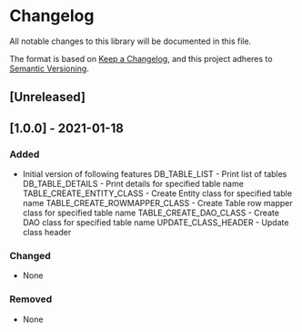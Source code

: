# Changelog

All notable changes to this library will be documented in this file.

The format is based on [Keep a Changelog](https://keepachangelog.com/en/1.0.0/),
and this project adheres to [Semantic Versioning](https://semver.org/spec/v2.0.0.html).

## [Unreleased]

## [1.0.0] - 2021-01-18

### Added

- Initial version of following features
	DB_TABLE_LIST                  - Print list of tables
	DB_TABLE_DETAILS               - Print details for specified table name
	TABLE_CREATE_ENTITY_CLASS      - Create Entity class for specified table name
	TABLE_CREATE_ROWMAPPER_CLASS   - Create Table row mapper class for specified table name
	TABLE_CREATE_DAO_CLASS         - Create DAO class for specified table name
	UPDATE_CLASS_HEADER            - Update class header
	
### Changed
- None

### Removed
- None
